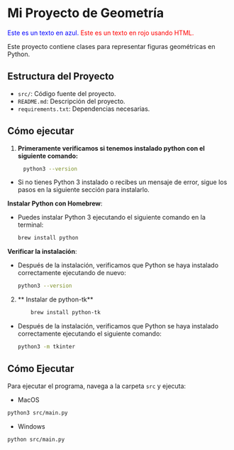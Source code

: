 # Mi Proyecto de Geometría
<span style="color:blue">Este es un texto en azul.</span>
<span style="color: red">Este es un texto en rojo usando HTML.</span>


Este proyecto contiene clases para representar figuras geométricas en Python.

## Estructura del Proyecto

- `src/`: Código fuente del proyecto.
- `README.md`: Descripción del proyecto.
- `requirements.txt`: Dependencias necesarias.

## Cómo ejecutar
1. **Primeramente verificamos si tenemos instalado python con el siguiente comando:**
```bash
     python3 --version
```
- Si no tienes Python 3 instalado o recibes un mensaje de error, sigue los pasos en la siguiente sección para instalarlo.

**Instalar Python con Homebrew**:
   - Puedes instalar Python 3 ejecutando el siguiente comando en la terminal:
     ```bash
     brew install python
     ```
 **Verificar la instalación**:
   - Después de la instalación, verificamos que Python se haya instalado correctamente ejecutando de nuevo:

     ```bash
     python3 --version
     ```
2. ** Instalar de python-tk**

    ```bash
        brew install python-tk
    ```
 - Después de la instalación, verificamos que Python se haya instalado correctamente ejecutando el siguiente comando:

     ```bash
     python3 -m tkinter
     ```





## Cómo Ejecutar

Para ejecutar el programa, navega a la carpeta `src` y ejecuta:

- MacOS

```bash
python3 src/main.py
```
- Windows
```
python src/main.py
```
